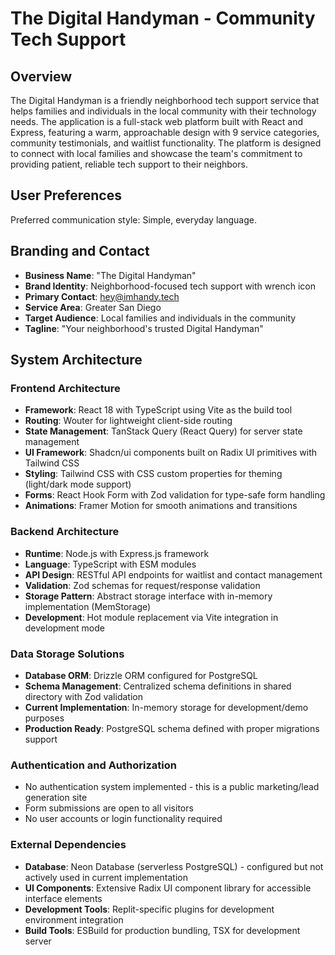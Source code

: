# The Digital Handyman - Community Tech Support

## Overview

The Digital Handyman is a friendly neighborhood tech support service that helps families and individuals in the local community with their technology needs. The application is a full-stack web platform built with React and Express, featuring a warm, approachable design with 9 service categories, community testimonials, and waitlist functionality. The platform is designed to connect with local families and showcase the team's commitment to providing patient, reliable tech support to their neighbors.

## User Preferences

Preferred communication style: Simple, everyday language.

## Branding and Contact
- **Business Name**: "The Digital Handyman"
- **Brand Identity**: Neighborhood-focused tech support with wrench icon
- **Primary Contact**: hey@imhandy.tech
- **Service Area**: Greater San Diego
- **Target Audience**: Local families and individuals in the community
- **Tagline**: "Your neighborhood's trusted Digital Handyman"

## System Architecture

### Frontend Architecture
- **Framework**: React 18 with TypeScript using Vite as the build tool
- **Routing**: Wouter for lightweight client-side routing
- **State Management**: TanStack Query (React Query) for server state management
- **UI Framework**: Shadcn/ui components built on Radix UI primitives with Tailwind CSS
- **Styling**: Tailwind CSS with CSS custom properties for theming (light/dark mode support)
- **Forms**: React Hook Form with Zod validation for type-safe form handling
- **Animations**: Framer Motion for smooth animations and transitions

### Backend Architecture
- **Runtime**: Node.js with Express.js framework
- **Language**: TypeScript with ESM modules
- **API Design**: RESTful API endpoints for waitlist and contact management
- **Validation**: Zod schemas for request/response validation
- **Storage Pattern**: Abstract storage interface with in-memory implementation (MemStorage)
- **Development**: Hot module replacement via Vite integration in development mode

### Data Storage Solutions
- **Database ORM**: Drizzle ORM configured for PostgreSQL
- **Schema Management**: Centralized schema definitions in shared directory with Zod validation
- **Current Implementation**: In-memory storage for development/demo purposes
- **Production Ready**: PostgreSQL schema defined with proper migrations support

### Authentication and Authorization
- No authentication system implemented - this is a public marketing/lead generation site
- Form submissions are open to all visitors
- No user accounts or login functionality required

### External Dependencies
- **Database**: Neon Database (serverless PostgreSQL) - configured but not actively used in current implementation
- **UI Components**: Extensive Radix UI component library for accessible interface elements
- **Development Tools**: Replit-specific plugins for development environment integration
- **Build Tools**: ESBuild for production bundling, TSX for development server